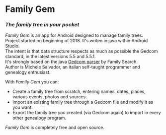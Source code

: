 # Family Gem
### _The family tree in your pocket_

_Family Gem_ is an app for Android designed to manage family trees.<br>
Project started on beginning of 2018.
It's writen in java within Android Studio.<br>
The intent is that data structure respects as much as possible the Gedcom standard, in the latest versions 5.5 and 5.5.1.<br>
It's strongly based on the java [Gedcom parser](https://github.com/FamilySearch/Gedcom) by Family Search.<br>
Author is Michele Salvador, an italian self-taught programmer and genealogy enthusiast.

With _Family Gem_ you can:
- Create a family tree from scratch, entering names, dates, places, various events, photos and sources.
- Import an existing family tree through a Gedcom file and modify it as you want.
- Export the family tree you created (via Gedcom again) to import in every other genealogy program.

_Family Gem_ is completely free and open source.
